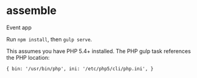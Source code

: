 # assemble
Event app

Run `npm install`, then `gulp serve`.

This assumes you have PHP 5.4+ installed. The PHP gulp task references the PHP location:

`{
	bin: '/usr/bin/php',
	ini: '/etc/php5/cli/php.ini',
}`